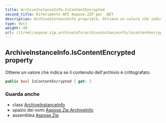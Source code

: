 ```yaml
---
title: ArchiveInstanceInfo.IsContentEncrypted
second_title: Riferimento API Aspose.ZIP per .NET
description: ArchiveInstanceInfo proprietà. Ottiene un valore che indica se il contenuto dellarchivio è crittografato.
type: docs
weight: 40
url: /it/net/aspose.zip.archiveinfo/archiveinstanceinfo/iscontentencrypted/
---
```

## ArchiveInstanceInfo.IsContentEncrypted property

Ottiene un valore che indica se il contenuto dell'archivio è crittografato.

```csharp
public bool IsContentEncrypted { get; }
```

### Guarda anche

* class [ArchiveInstanceInfo](../)
* spazio dei nomi [Aspose.Zip.ArchiveInfo](../../archiveinstanceinfo/)
* assemblea [Aspose.Zip](../../../)


